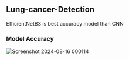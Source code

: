 ## Lung-cancer-Detection
EfficientNetB3 is best accuracy model than CNN

### Model Accuracy

![Screenshot 2024-08-16 000114](https://github.com/user-attachments/assets/1cd3006d-f189-4cb9-a127-1acc7968e4a2)


